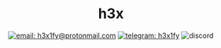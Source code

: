 <div align="center">

# h3x

[![email: h3x1fy@protonmail.com](https://img.shields.io/static/v1?label=Email&message=%20&color=8B89CC&labelColor=8B89CC&logoColor=FFF&style=for-the-badge&logo=protonmail)](mailto:h3x1fy@protonmail.com)
[![telegram: h3x1fy](https://img.shields.io/static/v1?label=Telegram&message=%20&color=2CA5E0&labelColor=2CA5E0&logoColor=FFF&style=for-the-badge&logo=telegram)](https://t.me/h3x1fy)
![discord](https://img.shields.io/static/v1?label=h3x%230001&message=%20&color=7289DA&labelColor=7289DA&logoColor=FFF&style=for-the-badge&logo=discord)

</div>
